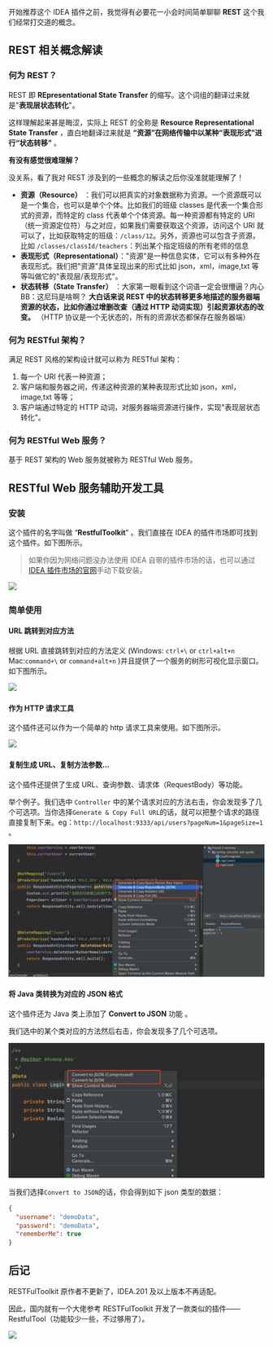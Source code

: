 开始推荐这个 IDEA 插件之前，我觉得有必要花一小会时间简单聊聊 **REST** 这个我们经常打交道的概念。

## REST 相关概念解读

### 何为 REST？

REST 即 **REpresentational State Transfer** 的缩写。这个词组的翻译过来就是"**表现层状态转化**"。

这样理解起来甚是晦涩，实际上 REST 的全称是 **Resource Representational State Transfer** ，直白地翻译过来就是 **“资源”在网络传输中以某种“表现形式”进行“状态转移”** 。

**有没有感觉很难理解？**

没关系，看了我对 REST 涉及到的一些概念的解读之后你没准就能理解了！

- **资源（Resource）** ：我们可以把真实的对象数据称为资源。一个资源既可以是一个集合，也可以是单个个体。比如我们的班级 classes 是代表一个集合形式的资源，而特定的 class 代表单个个体资源。每一种资源都有特定的 URI（统一资源定位符）与之对应，如果我们需要获取这个资源，访问这个 URI 就可以了，比如获取特定的班级：`/class/12`。另外，资源也可以包含子资源，比如 `/classes/classId/teachers`：列出某个指定班级的所有老师的信息
- **表现形式（Representational）**："资源"是一种信息实体，它可以有多种外在表现形式。我们把"资源"具体呈现出来的形式比如 json，xml，image,txt 等等叫做它的"表现层/表现形式"。
- **状态转移（State Transfer）** ：大家第一眼看到这个词语一定会很懵逼？内心 BB：这尼玛是啥啊？ **大白话来说 REST 中的状态转移更多地描述的服务器端资源的状态，比如你通过增删改查（通过 HTTP 动词实现）引起资源状态的改变。** （HTTP 协议是一个无状态的，所有的资源状态都保存在服务器端）

### 何为 RESTful 架构？

满足 REST 风格的架构设计就可以称为 RESTful 架构：

1. 每一个 URI 代表一种资源；
2. 客户端和服务器之间，传递这种资源的某种表现形式比如 json，xml，image,txt 等等；
3. 客户端通过特定的 HTTP 动词，对服务器端资源进行操作，实现"表现层状态转化"。

### 何为 RESTful Web 服务？

基于 REST 架构的 Web 服务就被称为 RESTful Web 服务。

## RESTful Web 服务辅助开发工具

### 安装

这个插件的名字叫做 “**RestfulToolkit**” 。我们直接在 IDEA 的插件市场即可找到这个插件。如下图所示。

> 如果你因为网络问题没办法使用 IDEA 自带的插件市场的话，也可以通过[IDEA 插件市场的官网](https://plugins.jetbrains.com/idea)手动下载安装。

![](https://p3-juejin.byteimg.com/tos-cn-i-k3u1fbpfcp/41a9bfa18920403ba4db83e324f8621e~tplv-k3u1fbpfcp-zoom-1.image)

### 简单使用

#### URL 跳转到对应方法

根据 URL 直接跳转到对应的方法定义 (Windows: `ctrl+\` or `ctrl+alt+n` Mac:`command+\` or `command+alt+n` )并且提供了一个服务的树形可视化显示窗口。 如下图所示。

![](https://p3-juejin.byteimg.com/tos-cn-i-k3u1fbpfcp/c26ea05ad472488fbf9eb21627964bee~tplv-k3u1fbpfcp-zoom-1.image)

#### 作为 HTTP 请求工具

这个插件还可以作为一个简单的 http 请求工具来使用。如下图所示。

![](https://guide-blog-images.oss-cn-shenzhen.aliyuncs.com/javaguide/RestfulToolkit2.png)

#### 复制生成 URL、复制方法参数...

这个插件还提供了生成 URL、查询参数、请求体（RequestBody）等功能。

举个例子。我们选中 `Controller` 中的某个请求对应的方法右击，你会发现多了几个可选项。当你选择`Generate & Copy Full URL`的话，就可以把整个请求的路径直接复制下来。eg：`http://localhost:9333/api/users?pageNum=1&pageSize=1` 。

![](pictures/RestfulToolkit3.png)

#### 将 Java 类转换为对应的 JSON 格式

这个插件还为 Java 类上添加了 **Convert to JSON** 功能 。

我们选中的某个类对应的方法然后右击，你会发现多了几个可选项。

![](pictures/RestfulToolkit4.png)

当我们选择`Convert to JSON`的话，你会得到如下 json 类型的数据：

```json
{
  "username": "demoData",
  "password": "demoData",
  "rememberMe": true
}
```

## 后记

RESTFulToolkit 原作者不更新了，IDEA.201 及以上版本不再适配。

因此，国内就有一个大佬参考 RESTFulToolkit 开发了一款类似的插件——RestfulTool（功能较少一些，不过够用了）。

![](https://guide-blog-images.oss-cn-shenzhen.aliyuncs.com/javaguide/image-20210830112030237.png)